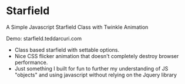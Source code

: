 Starfield
=========
A Simple Javascript Starfield Class with Twinkle Animation

Demo: starfield.teddarcuri.com

- Class based starfield with settable options.
- Nice CSS flicker animation that doesn't completely destroy browser performance.
- Just something I built for fun to further my understanding of JS "objects" and using javascript without relying on the Jquery library
